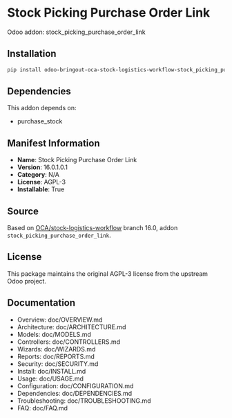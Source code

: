 # Stock Picking Purchase Order Link

Odoo addon: stock_picking_purchase_order_link

## Installation

```bash
pip install odoo-bringout-oca-stock-logistics-workflow-stock_picking_purchase_order_link
```

## Dependencies

This addon depends on:
- purchase_stock

## Manifest Information

- **Name**: Stock Picking Purchase Order Link
- **Version**: 16.0.1.0.1
- **Category**: N/A
- **License**: AGPL-3
- **Installable**: True

## Source

Based on [OCA/stock-logistics-workflow](https://github.com/OCA/stock-logistics-workflow) branch 16.0, addon `stock_picking_purchase_order_link`.

## License

This package maintains the original AGPL-3 license from the upstream Odoo project.

## Documentation

- Overview: doc/OVERVIEW.md
- Architecture: doc/ARCHITECTURE.md
- Models: doc/MODELS.md
- Controllers: doc/CONTROLLERS.md
- Wizards: doc/WIZARDS.md
- Reports: doc/REPORTS.md
- Security: doc/SECURITY.md
- Install: doc/INSTALL.md
- Usage: doc/USAGE.md
- Configuration: doc/CONFIGURATION.md
- Dependencies: doc/DEPENDENCIES.md
- Troubleshooting: doc/TROUBLESHOOTING.md
- FAQ: doc/FAQ.md
